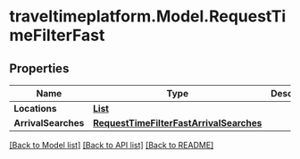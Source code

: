 # traveltimeplatform.Model.RequestTimeFilterFast
## Properties

Name | Type | Description | Notes
------------ | ------------- | ------------- | -------------
**Locations** | [**List<RequestLocation>**](RequestLocation.md) |  | 
**ArrivalSearches** | [**RequestTimeFilterFastArrivalSearches**](RequestTimeFilterFastArrivalSearches.md) |  | 

[[Back to Model list]](../README.md#documentation-for-models) [[Back to API list]](../README.md#documentation-for-api-endpoints) [[Back to README]](../README.md)

